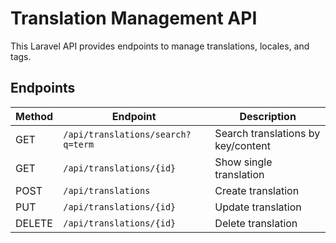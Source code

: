 # Translation Management API

This Laravel API provides endpoints to manage translations, locales, and tags.

## Endpoints

| Method | Endpoint | Description |
|--------|-----------|--------------|
| GET | `/api/translations/search?q=term` | Search translations by key/content |
| GET | `/api/translations/{id}` | Show single translation |
| POST | `/api/translations` | Create translation |
| PUT | `/api/translations/{id}` | Update translation |
| DELETE | `/api/translations/{id}` | Delete translation |

